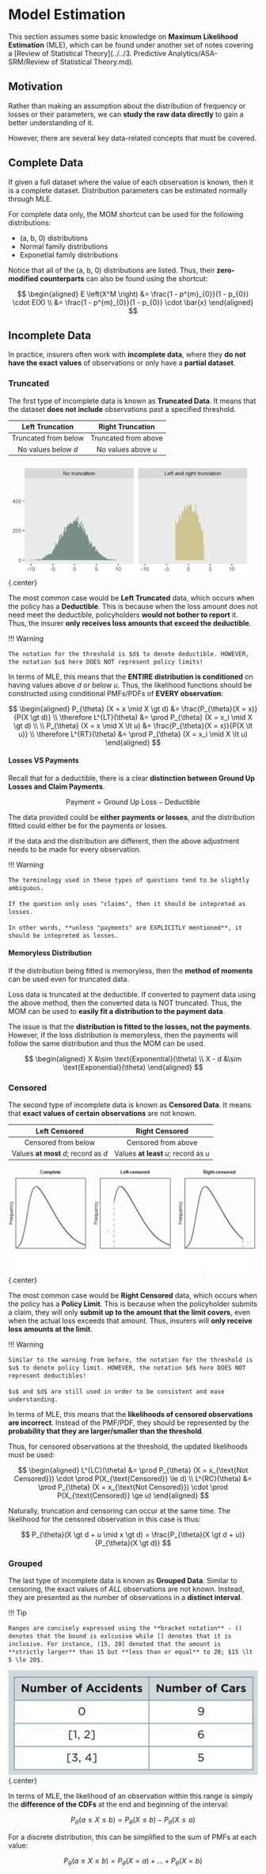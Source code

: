 # **Model Estimation**

This section assumes some basic knowledge on **Maximum Likelihood Estimation** (MLE), which can be found under another set of notes covering a [Review of Statistical Theory](../../3. Predictive Analytics/ASA-SRM/Review of Statistical Theory.md).

## **Motivation**

Rather than making an assumption about the distribution of frequency or losses or their parameters, we can **study the raw data directly** to gain a better understanding of it.

However, there are several key data-related concepts that must be covered.

## **Complete Data**

If given a full dataset where the value of each observation is known, then it is a complete dataset. Distribution parameters can be estimated normally through MLE.

For complete data only, the MOM shortcut can be used for the following distributions:

* (a, b, 0) distributions
* Normal family distributions
* Exponetial family distributions

Notice that all of the (a, b, 0) distributions are listed. Thus, their **zero-modified counterparts** can also be found using the shortcut:

$$
\begin{aligned}
    E \left(X^M \right)
    &= \frac{1 - p^{m}_{0}}{1 - p_{0}} \cdot E(X) \\
    &= \frac{1 - p^{m}_{0}}{1 - p_{0}} \cdot \bar{x}
\end{aligned}
$$

## **Incomplete Data**

In practice, insurers often work with **incomplete data**, where they **do not have the exact values** of observations or only have a **partial dataset**.

### **Truncated**

The first type of incomplete data is known as **Truncated Data**. It means that the dataset **does not include** observations past a specified threshold.

<center>

| Left Truncation | Right Truncation |
| :-: | :-: |
| Truncated from below | Truncated from above |
| No values below $d$ | No values above $u$ |

</center>

<!-- Obtained from R-Bloggers -->
![Truncation](Assets/8.%20Model%20Estimation.md/Truncated%20Data.png){.center}

The most common case would be **Left Truncated** data, which occurs when the policy has a **Deductible**. This is because when the loss amount does not need meet the deductible, policyholders **would not bother to report** it. Thus, the insurer **only receives loss amounts that exceed the deductible**.

!!! Warning

    The notation for the threshold is $d$ to denote deductible. HOWEVER, the notation $u$ here DOES NOT represent policy limits!

In terms of MLE, this means that the **ENTIRE distribution is conditioned** on having values above $d$ or below $u$. Thus, the likelihood functions should be constructed using conditional PMFs/PDFs of **EVERY observation**:

$$
\begin{aligned}
    P_{\theta} (X = x \mid X \gt d) &= \frac{P_{\theta}(X = x)}{P(X \gt d)}
    \\ \therefore L^{LT}(\theta) &= \prod P_{\theta} (X = x_i \mid X \gt d) \\
    \\
    P_{\theta} (X = x \mid X \lt u) &= \frac{P_{\theta}(X = x)}{P(X \lt u)}
    \\ \therefore L^{RT}(\theta) &= \prod P_{\theta} (X = x_i \mid X \lt u)
\end{aligned}
$$

#### **Losses VS Payments**

Recall that for a deductible, there is a clear **distinction between Ground Up Losses and Claim Payments**.

$$
    \text{Payment} = \text{Ground Up Loss} - \text{Deductible}
$$

The data provided could be **either payments or losses**, and the distribution fitted could either be for the payments or losses.

If the data and the distribution are different, then the above adjustment needs to be made for every observation.

!!! Warning

    The terminology used in these types of questions tend to be slightly ambiguous.

    If the question only uses "claims", then it should be intepreted as losses.

    In other words, **unless "payments" are EXPLICITLY mentioned**, it should be intepreted as losses.

#### **Memoryless Distribution**

If the distribution being fitted is memoryless, then the **method of moments** can be used even for truncated data.

Loss data is truncated at the deductible. If converted to payment data using the above method, then the converted data is NOT truncated. Thus, the MOM can be used to **easily fit a distribution to the payment data**.

The issue is that the **distribution is fitted to the losses, not the payments**. However, if the loss distribution is memoryless, then the payments will follow the same distribution and thus the MOM can be used.

$$
\begin{aligned}
    X &\sim \text{Exponential}(\theta) \\
    X - d &\sim \text{Exponential}(\theta)
\end{aligned}
$$

### **Censored**

The second type of incomplete data is known as **Censored Data**. It means that **exact values of certain observations** are not known.

<center>

| Left Censored | Right Censored |
| :-: | :-: |
| Censored from below | Censored from above |
| Values **at most** $d$; record as $d$ | Values **at least** $u$; record as $u$ |

</center>

<!-- Obtained from Psychoneuroendocrinology Volume 129, July 2021, 105274 -->
![Censored Data](Assets/8.%20Model%20Estimation.md/Censored%20Data.png){.center}

The most common case would be **Right Censored** data, which occurs when the policy has a **Policy Limit**. This is because when the policyholder submits a claim, they will only **submit up to the amount that the limit covers**, even when the actual loss exceeds that amount. Thus, insurers will **only receive loss amounts at the limit**.

!!! Warning

    Similar to the warning from before, the notation for the threshold is $u$ to denote policy limit. HOWEVER, the notation $d$ here DOES NOT represent deductibles!

    $u$ and $d$ are still used in order to be consistent and ease understanding.

In terms of MLE, this means that the **likelihoods of censored observations are incorrect**. Instead of the PMF/PDF, they should be represented by the **probability that they are larger/smaller than the threshold**.

Thus, for censored observations at the threshold, the updated likelihoods must be used:

$$
\begin{aligned}
    L^{LC}(\theta) &= \prod P_{\theta} (X = x_{\text{Not Censored}}) \cdot \prod P(X_{\text{Censored}} \le d) \\
    L^{RC}(\theta) &= \prod P_{\theta} (X = x_{\text{Not Censored}}) \cdot \prod P(X_{\text{Censored}} \ge u)
\end{aligned}
$$

Naturally, truncation and censoring can occur at the same time. The likelihood for the censored observation in this case is thus:

$$
    P_{\theta}(X \gt d + u \mid x \gt d) = \frac{P_{\theta}(X \gt d + u)}{P_{\theta}(X \gt d)}
$$

### **Grouped**

The last type of incomplete data is known as **Grouped Data**. Similar to censoring, the exact values of *ALL* observations are not known. Instead, they are presented as the number of observations in a **distinct interval**.

!!! Tip

    Ranges are concisely expressed using the **bracket notation** - () denotes that the bound is exlcusive while [] denotes that it is inclusive. For instance, (15, 20] denoted that the amount is **strictly larger** than 15 but **less than or equal** to 20; $15 \lt 5 \le 20$.

<!-- Obtained from Coaching Actuaries -->
![Grouped Data](Assets/8.%20Model%20Estimation.md/Grouped%20Data.png){.center}

In terms of MLE, the likelihood of an observation within this range is simply the **difference of the CDFs** at the end and beginning of the interval:

$$
    P_{\theta}(a \le X \le b) = P_{\theta}(X \le b) - P_{\theta}(X \le a)
$$

For a discrete distribution, this can be simplified to the sum of PMFs at each value:

$$
    P_{\theta}(a \le X \le b) = P_{\theta}(X = a) + \dots + P_{\theta}(X = b)
$$
